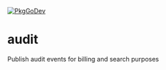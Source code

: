 [![PkgGoDev](https://pkg.go.dev/badge/go.bytebuilders.dev/audit)](https://pkg.go.dev/go.bytebuilders.dev/audit)

# audit

Publish audit events for billing and search purposes
